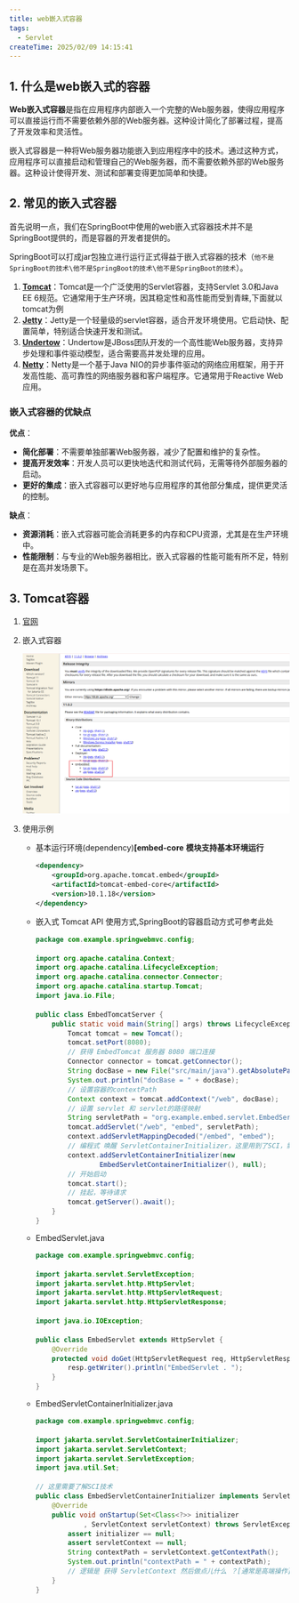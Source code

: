 ```yaml
---
title: web嵌入式容器
tags:
  - Servlet
createTime: 2025/02/09 14:15:41
---
```




## 1. 什么是web嵌入式的容器

**Web嵌入式容器**‌是指在应用程序内部嵌入一个完整的Web服务器，使得应用程序可以直接运行而不需要依赖外部的Web服务器。这种设计简化了部署过程，提高了开发效率和灵活性。

嵌入式容器是一种将Web服务器功能嵌入到应用程序中的技术。通过这种方式，应用程序可以直接启动和管理自己的Web服务器，而不需要依赖外部的Web服务器。这种设计使得开发、测试和部署变得更加简单和快捷。



## 2. 常见的嵌入式容器

首先说明一点，我们在SpringBoot中使用的web嵌入式容器技术并不是SpringBoot提供的，而是容器的开发者提供的。

SpringBoot可以打成jar包独立进行运行正式得益于嵌入式容器的技术（`他不是SpringBoot的技术\他不是SpringBoot的技术\他不是SpringBoot的技术`）。

1. ‌**[Tomcat](https://tomcat.apache.org/)**‌：Tomcat是一个广泛使用的Servlet容器，支持Servlet 3.0和Java EE 6规范。它通常用于生产环境，因其稳定性和高性能而受到青睐‌,下面就以tomcat为例
2. ‌**[Jetty]()**‌：Jetty是一个轻量级的servlet容器，适合开发环境使用。它启动快、配置简单，特别适合快速开发和测试‌。
3. ‌**[Undertow]()**‌：Undertow是JBoss团队开发的一个高性能Web服务器，支持异步处理和事件驱动模型，适合需要高并发处理的应用‌。
4. ‌**[Netty]()**‌：Netty是一个基于Java NIO的异步事件驱动的网络应用框架，用于开发高性能、高可靠性的网络服务器和客户端程序。它通常用于Reactive Web应用‌。

### 嵌入式容器的优缺点

‌**优点**‌：

- ‌**简化部署**‌：不需要单独部署Web服务器，减少了配置和维护的复杂性。
- ‌**提高开发效率**‌：开发人员可以更快地迭代和测试代码，无需等待外部服务器的启动。
- ‌**更好的集成**‌：嵌入式容器可以更好地与应用程序的其他部分集成，提供更灵活的控制。

‌**缺点**‌：

- ‌**资源消耗**‌：嵌入式容器可能会消耗更多的内存和CPU资源，尤其是在生产环境中。
- ‌**性能限制**‌：与专业的Web服务器相比，嵌入式容器的性能可能有所不足，特别是在高并发场景下。



## 3. Tomcat容器

1. [官网](https://tomcat.apache.org/download-11.cgi)

2. 嵌入式容器

   ![image-20250210132046302](assets/image-20250210132046302.png)

3. 使用示例

   + 基本运行环境(dependency)**[embed-core** **模块支持基本环境运行**

     ```xml
     <dependency>
         <groupId>org.apache.tomcat.embed</groupId>
         <artifactId>tomcat-embed-core</artifactId>
         <version>10.1.18</version>
     </dependency>
     ```

   + 嵌入式 Tomcat API 使用方式,SpringBoot的容器启动方式可参考此处

     ```java
     package com.example.springwebmvc.config;
     
     import org.apache.catalina.Context;
     import org.apache.catalina.LifecycleException;
     import org.apache.catalina.connector.Connector;
     import org.apache.catalina.startup.Tomcat;
     import java.io.File;
     
     public class EmbedTomcatServer {
         public static void main(String[] args) throws LifecycleException {
             Tomcat tomcat = new Tomcat();
             tomcat.setPort(8080);
             // 获得 EmbedTomcat 服务器 8080 端口连接
             Connector connector = tomcat.getConnector();
             String docBase = new File("src/main/java").getAbsolutePath();
             System.out.println("docBase = " + docBase);
             // 设置容器的contextPath
             Context context = tomcat.addContext("/web", docBase);
             // 设置 servlet 和 servlet的路径映射
             String servletPath = "org.example.embed.servlet.EmbedServlet";
             tomcat.addServlet("/web", "embed", servletPath);
             context.addServletMappingDecoded("/embed", "embed");
             // 编程式 唤醒 ServletContainerInitializer，这里用到了SCI，需要了解SCI技术
             context.addServletContainerInitializer(new
                     EmbedServletContainerInitializer(), null);
             // 开始启动
             tomcat.start();
             // 挂起，等待请求
             tomcat.getServer().await();
         }
     }
     ```

   + EmbedServlet.java

     ```java
     package com.example.springwebmvc.config;
     
     import jakarta.servlet.ServletException;
     import jakarta.servlet.http.HttpServlet;
     import jakarta.servlet.http.HttpServletRequest;
     import jakarta.servlet.http.HttpServletResponse;
     
     import java.io.IOException;
     
     public class EmbedServlet extends HttpServlet {
         @Override
         protected void doGet(HttpServletRequest req, HttpServletResponse resp) throws ServletException, IOException {
             resp.getWriter().println("EmbedServlet . ");
         }
     }
     ```

     

   + EmbedServletContainerInitializer.java

     ```java
     package com.example.springwebmvc.config;
     
     import jakarta.servlet.ServletContainerInitializer;
     import jakarta.servlet.ServletContext;
     import jakarta.servlet.ServletException;
     import java.util.Set;
     
     // 这里需要了解SCI技术
     public class EmbedServletContainerInitializer implements ServletContainerInitializer {
         @Override
         public void onStartup(Set<Class<?>> initializer
                 , ServletContext servletContext) throws ServletException {
             assert initializer == null;
             assert servletContext == null;
             String contextPath = servletContext.getContextPath();
             System.out.println("contextPath = " + contextPath);
             // 逻辑是 获得 ServletContext 然后做点儿什么 ？[通常是高端操作]
         }
     }
     ```

     
